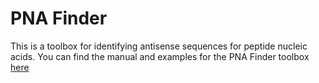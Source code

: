 # PNA Finder

This is a toolbox for identifying antisense sequences for peptide nucleic acids.
You can find the manual and examples for the PNA Finder toolbox [here](https://www.colorado.edu/lab/chatterjeelab/)